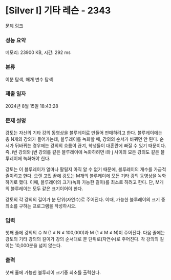 # [Silver I] 기타 레슨 - 2343 

[문제 링크](https://www.acmicpc.net/problem/2343) 

### 성능 요약

메모리: 23900 KB, 시간: 292 ms

### 분류

이분 탐색, 매개 변수 탐색

### 제출 일자

2024년 8월 15일 18:43:28

### 문제 설명

<p>강토는 자신의 기타 강의 동영상을 블루레이로 만들어 판매하려고 한다. 블루레이에는 총 N개의 강의가 들어가는데, 블루레이를 녹화할 때, 강의의 순서가 바뀌면 안 된다. 순서가 뒤바뀌는 경우에는 강의의 흐름이 끊겨, 학생들이 대혼란에 빠질 수 있기 때문이다. 즉, i번 강의와 j번 강의를 같은 블루레이에 녹화하려면 i와 j 사이의 모든 강의도 같은 블루레이에 녹화해야 한다.</p>

<p>강토는 이 블루레이가 얼마나 팔릴지 아직 알 수 없기 때문에, 블루레이의 개수를 가급적 줄이려고 한다. 오랜 고민 끝에 강토는 M개의 블루레이에 모든 기타 강의 동영상을 녹화하기로 했다. 이때, 블루레이의 크기(녹화 가능한 길이)를 최소로 하려고 한다. 단, M개의 블루레이는 모두 같은 크기이어야 한다.</p>

<p>강토의 각 강의의 길이가 분 단위(자연수)로 주어진다. 이때, 가능한 블루레이의 크기 중 최소를 구하는 프로그램을 작성하시오.</p>

### 입력 

 <p>첫째 줄에 강의의 수 N (1 ≤ N ≤ 100,000)과 M (1 ≤ M ≤ N)이 주어진다. 다음 줄에는 강토의 기타 강의의 길이가 강의 순서대로 분 단위로(자연수)로 주어진다. 각 강의의 길이는 10,000분을 넘지 않는다.</p>

### 출력 

 <p>첫째 줄에 가능한 블루레이 크기중 최소를 출력한다.</p>

